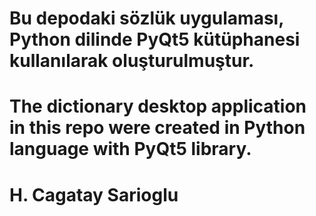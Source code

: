 # Bu depodaki sözlük uygulaması, Python dilinde PyQt5 kütüphanesi kullanılarak oluşturulmuştur.
# The dictionary desktop application in this repo were created in Python language with PyQt5 library.
# H. Cagatay Sarioglu
